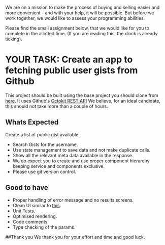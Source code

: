 We are on a mission to make the process of buying and selling easier and more convenient - and with your help, it will be possible. But before we work together, we would like to assess your programming abilities.

Please find the small assignment below, that we would like for you to complete in the allotted time. (If you are reading this, the clock is already ticking).

# YOUR TASK: Create an app to fetching public user gists from Github


This project should be built using the base project you should clone from [here](https://github.com/dubizzle-onboarding/gistapi).
It uses Github's [Octokit REST API](https://octokit.github.io/rest.js/v18/)
We believe, for an ideal candidate, this should not take more than a couple of hours.


## Whats Expected
Create a list of public gist available.
- Search Gists for the username.
- Use state management to save data and not make duplicate calls.
- Show all the relevant meta data available in the response.
- We do expect you to create and use proper component hierarchy keeping service and components exclusive.
- Please use git version control.


## Good to have
- Proper handling of error message and no results screens.
- Clean UI similar to [this](https://raw.githubusercontent.com/dubizzle-onboarding/gistapi/main/design_inspiration.png).
- Unit Tests.
- Optimised rendering.
- Code comments.
- Type checking of the params.

##Thank you
We thank you for your effort and time and good luck.
